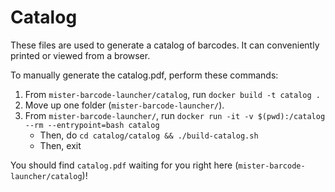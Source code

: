 # Catalog

These files are used to generate a catalog of barcodes. It can
conveniently printed or viewed from a browser.

To manually generate the catalog.pdf, perform these commands:

1. From `mister-barcode-launcher/catalog`, run `docker build -t catalog .`
1. Move up one folder (`mister-barcode-launcher/`).
1. From `mister-barcode-launcher/`, run `docker run -it -v $(pwd):/catalog --rm --entrypoint=bash catalog`
    - Then, do `cd catalog/catalog && ./build-catalog.sh`
    - Then, exit

You should find `catalog.pdf` waiting for you right here
(`mister-barcode-launcher/catalog`)!
